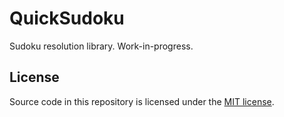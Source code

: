 QuickSudoku
=========

Sudoku resolution library. Work-in-progress.


## License

Source code in this repository is licensed under the [MIT license](LICENSE).
